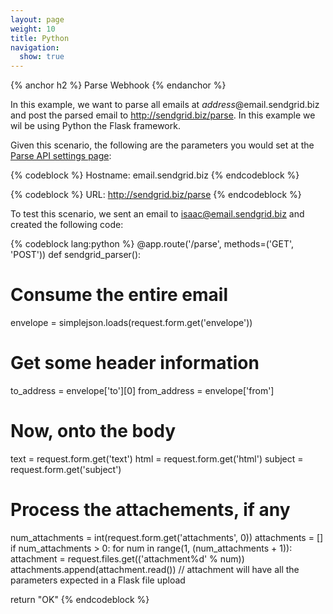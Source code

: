```yaml
---
layout: page
weight: 10
title: Python
navigation:
  show: true
---
```


{% anchor h2 %}
Parse Webhook 
{% endanchor %}

In this example, we want to parse all emails at *address*@email.sendgrid.biz and post the parsed email to http://sendgrid.biz/parse. In this example we wil be using Python the Flask framework.

Given this scenario, the following are the parameters you would set at the [Parse API settings page](http://sendgrid.com/developer/reply):

{% codeblock %}
Hostname: email.sendgrid.biz
{% endcodeblock %}

{% codeblock %}
URL: http://sendgrid.biz/parse
{% endcodeblock %}

 To test this scenario, we sent an email to isaac@email.sendgrid.biz and created the following code: 

{% codeblock lang:python %}
@app.route('/parse', methods=('GET', 'POST'))
def sendgrid_parser():

  # Consume the entire email
  envelope = simplejson.loads(request.form.get('envelope'))

  # Get some header information
  to_address = envelope['to'][0]
  from_address = envelope['from']

  # Now, onto the body
  text = request.form.get('text')
  html = request.form.get('html')
  subject = request.form.get('subject')

  # Process the attachements, if any
  num_attachments = int(request.form.get('attachments', 0))
  attachments = []
  if num_attachments > 0:
    for num in range(1, (num_attachments + 1)):
      attachment = request.files.get(('attachment%d' % num))
      attachments.append(attachment.read())
      // attachment will have all the parameters expected in a Flask file upload

  return "OK"
{% endcodeblock %}
